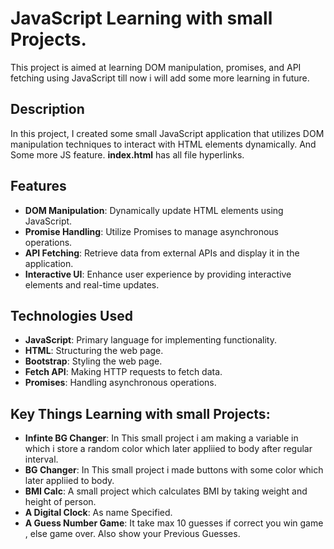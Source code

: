 # JavaScript Learning with small Projects.

This project is aimed at learning DOM manipulation, promises, and API fetching using JavaScript till now i will add some more learning in future.

## Description

In this project, I created some small JavaScript application  that utilizes DOM manipulation techniques to interact with HTML elements dynamically. And Some more JS feature.
**index.html** has all file hyperlinks.

## Features

- **DOM Manipulation**: Dynamically update HTML elements using JavaScript.
- **Promise Handling**: Utilize Promises to manage asynchronous operations.
- **API Fetching**: Retrieve data from external APIs and display it in the application.
- **Interactive UI**: Enhance user experience by providing interactive elements and real-time updates.

## Technologies Used

- **JavaScript**: Primary language for implementing functionality.
- **HTML**: Structuring the web page.
- **Bootstrap**: Styling the web page.
- **Fetch API**: Making HTTP requests to fetch data.
- **Promises**: Handling asynchronous operations.

## Key Things Learning with small Projects:

- **Infinte BG Changer**: In This small project i am making a variable in which i store a random color which later appliied to body after regular interval.
- **BG Changer**: In This small project i made buttons with some color which later appliied to body. 
- **BMI Calc**: A small project which calculates BMI by taking weight and height of person. 
- **A Digital Clock**: As name Specified. 
- **A Guess Number Game**: It take max 10 guesses if correct you win game , else game over. Also show your Previous Guesses.
